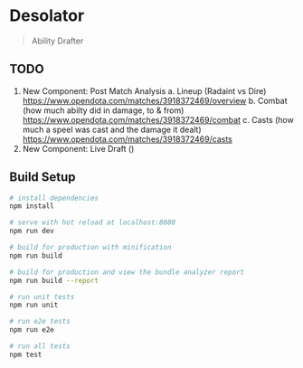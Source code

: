 # Desolator

> Ability Drafter

## TODO
1. New Component: Post Match Analysis 
a. Lineup (Radaint vs Dire) https://www.opendota.com/matches/3918372469/overview
b. Combat (how much abilty did in damage, to & from) https://www.opendota.com/matches/3918372469/combat
c. Casts (how much a speel was cast and the damage it dealt) https://www.opendota.com/matches/3918372469/casts
2. New Component: Live Draft ()

## Build Setup

``` bash
# install dependencies
npm install

# serve with hot reload at localhost:8080
npm run dev

# build for production with minification
npm run build

# build for production and view the bundle analyzer report
npm run build --report

# run unit tests
npm run unit

# run e2e tests
npm run e2e

# run all tests
npm test
```